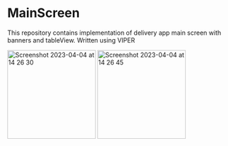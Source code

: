 # MainScreen
This repository contains implementation of delivery app main screen with banners and tableView.
Written using VIPER


<img width="200" alt="Screenshot 2023-04-04 at 14 26 30" src="https://user-images.githubusercontent.com/105043706/229777873-7008ccd7-43fc-421a-bf15-68d7054358e3.png"> <img width="200" alt="Screenshot 2023-04-04 at 14 26 45" src="https://user-images.githubusercontent.com/105043706/229777895-5cd09cc8-003d-4075-8e29-42617b7e2fb1.png">
